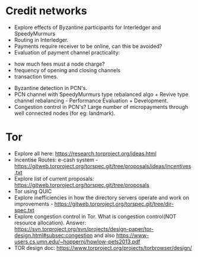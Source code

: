# Credit networks
- Explore effects of Byzantine participants for Interledger and SpeedyMurmurs
- Routing in Interledger.
- Payments require receiver to be online, can this be avoided?
- Evaluation of payment channel practicality:
* how much fees must a node charge?
* frequency of opening and closing channels
* transaction times.
- Byzantine detection in PCN's.
- PCN channel with SpeedyMurmurs type rebalanced algo + Revive type channel rebalancing - Performance Evaluation + Development.
- Congestion control in PCN's? Large number of micropayments through well connected nodes (for eg: landmark).

# Tor
- Explore all here: https://research.torproject.org/ideas.html
- Incentise Routes: e-cash system -https://gitweb.torproject.org/torspec.git/tree/proposals/ideas/incentives.txt
- Explore list of current proposals: https://gitweb.torproject.org/torspec.git/tree/proposals
- Tor using QUIC
- Explore inefficiencies in how the directory servers operate and work on improvements - https://gitweb.torproject.org/torspec.git/tree/dir-spec.txt
- Explore congestion control in Tor. What is congestion control(NOT resource allocation). Answer: https://svn.torproject.org/svn/projects/design-paper/tor-design.html#subsec:congestion and also https://www-users.cs.umn.edu/~hoppernj/howlow-pets2013.pdf
- TOR design doc: https://www.torproject.org/projects/torbrowser/design/
